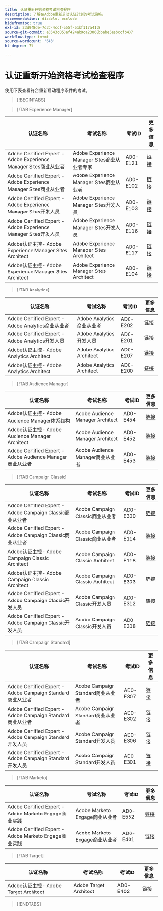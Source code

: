 ```yaml
---
title: 认证重新开始资格考试检查程序
description: 了解在Adobe重新启动认证计划的考试资格。
recommendations: disable, exclude
hidefromtoc: true
exl-id: 23d948de-7d3d-4ccf-a55f-51bf117a41c8
source-git-commit: e5543c053af424ab0ca23068bbabe5eebccfb437
workflow-type: tm+mt
source-wordcount: '643'
ht-degree: 7%

---
```


# 认证重新开始资格考试检查程序

使用下表查看符合重新启动程序条件的考试。

>[!BEGINTABS]

>[!TAB Experience Manager]

| 认证名称 | 考试名称 | 考试ID | 更多信息 |
| --- | --- | --- | --- |
| Adobe Certified Expert - Adobe Experience Manager Sites商业从业者 | Adobe Experience Manager Sites商业从业者专家 | AD0-E121 | [链接](https://experienceleague.adobe.com/docs/certification/certification/restart-program.html) |
| Adobe Certified Expert - Adobe Experience Manager Sites商业从业者 | Adobe Experience Manager Sites商业从业者 | AD0-E102 | [链接](https://experienceleague.adobe.com/docs/certification/certification/restart-program.html) |
| Adobe Certified Expert - Adobe Experience Manager Sites开发人员 | Adobe Experience Manager Sites开发人员 | AD0-E103 | [链接](https://experienceleague.adobe.com/docs/certification/certification/restart-program.html) |
| Adobe Certified Expert - Adobe Experience Manager Sites开发人员 | Adobe Experience Manager Sites开发人员 | AD0-E116 | [链接](https://experienceleague.adobe.com/docs/certification/certification/restart-program.html) |
| Adobe认证主控- Adobe Experience Manager Sites Architect | Adobe Experience Manager Sites Architect | AD0-E117 | [链接](https://experienceleague.adobe.com/docs/certification/certification/restart-program.html) |
| Adobe认证主控- Adobe Experience Manager Sites Architect | Adobe Experience Manager Sites Architect | AD0-E104 | [链接](https://experienceleague.adobe.com/docs/certification/certification/restart-program.html) |

>[!TAB Analytics]

| 认证名称 | 考试名称 | 考试ID | 更多信息 |
| --- | --- | --- | --- |
| Adobe Certified Expert - Adobe Analytics商业从业者 | Adobe Analytics商业从业者 | AD0-E202 | [链接](https://experienceleague.adobe.com/docs/certification/certification/restart-program.html) |
| Adobe Certified Expert - Adobe Analytics开发人员 | Adobe Analytics开发人员 | AD0-E201 | [链接](https://experienceleague.adobe.com/docs/certification/certification/restart-program.html) |
| Adobe认证主控- Adobe Analytics Architect | Adobe Analytics Architect | AD0-E207 | [链接](https://experienceleague.adobe.com/docs/certification/certification/restart-program.html) |
| Adobe认证主控- Adobe Analytics Architect | Adobe Analytics Architect | AD0-E200 | [链接](https://experienceleague.adobe.com/docs/certification/certification/restart-program.html) |

>[!TAB Audience Manager]

| 认证名称 | 考试名称 | 考试ID | 更多信息 |
| --- | --- | --- | --- |
| Adobe认证主控- Adobe Audience Manager体系结构 | Adobe Audience Manager Architect | AD0-E454 | [链接](https://experienceleague.adobe.com/docs/certification/certification/restart-program.html) |
| Adobe认证主控- Adobe Audience Manager Architect | Adobe Audience Manager Architect | AD0-E452 | [链接](https://experienceleague.adobe.com/docs/certification/certification/restart-program.html) |
| Adobe Certified Expert - Adobe Audience Manager商业从业者 | Adobe Audience Manager商业从业者 | AD0-E453 | [链接](https://experienceleague.adobe.com/docs/certification/certification/restart-program.html) |

>[!TAB Campaign Classic]

| 认证名称 | 考试名称 | 考试ID | 更多信息 |
| --- | --- | --- | --- |
| Adobe Certified Expert - Adobe Campaign Classic商业从业者 | Adobe Campaign Classic商业从业者 | AD0-E300 | [链接](https://experienceleague.adobe.com/docs/certification/certification/restart-program.html) |
| Adobe Certified Expert - Adobe Campaign Classic商业从业者 | Adobe Campaign Classic商业从业者 | AD0-E114 | [链接](https://experienceleague.adobe.com/docs/certification/certification/restart-program.html) |
| Adobe认证主控- Adobe Campaign Classic Architect | Adobe Campaign Classic Architect | AD0-E118 | [链接](https://experienceleague.adobe.com/docs/certification/certification/restart-program.html) |
| Adobe认证主控- Adobe Campaign Classic Architect | Adobe Campaign Classic Architect | AD0-E303 | [链接](https://experienceleague.adobe.com/docs/certification/certification/restart-program.html) |
| Adobe Certified Expert - Adobe Campaign Classic开发人员 | Adobe Campaign Classic开发人员 | AD0-E312 | [链接](https://experienceleague.adobe.com/docs/certification/certification/restart-program.html) |
| Adobe Certified Expert - Adobe Campaign Classic开发人员 | Adobe Campaign Classic开发人员 | AD0-E308 | [链接](https://experienceleague.adobe.com/docs/certification/certification/restart-program.html) |

>[!TAB Campaign Standard]

| 认证名称 | 考试名称 | 考试ID | 更多信息 |
| --- | --- | --- | --- |
| Adobe Certified Expert - Adobe Campaign Standard商业从业者 | Adobe Campaign Standard商业从业者 | AD0-E307 | [链接](https://experienceleague.adobe.com/docs/certification/certification/restart-program.html) |
| Adobe Certified Expert - Adobe Campaign Standard商业从业者 | Adobe Campaign Standard商业从业者 | AD0-E302 | [链接](https://experienceleague.adobe.com/docs/certification/certification/restart-program.html) |
| Adobe Certified Expert - Adobe Campaign Standard开发人员 | Adobe Campaign Standard开发人员 | AD0-E306 | [链接](https://experienceleague.adobe.com/docs/certification/certification/restart-program.html) |
| Adobe Certified Expert - Adobe Campaign Standard开发人员 | Adobe Campaign Standard开发人员 | AD0-E301 | [链接](https://experienceleague.adobe.com/docs/certification/certification/restart-program.html) |

>[!TAB Marketo]

| 认证名称 | 考试名称 | 考试ID | 更多信息 |
| --- | --- | --- | --- |
| Adobe Certified Expert - Adobe Marketo Engage商业实践 | Adobe Marketo Engage商业从业者 | AD0-E552 | [链接](https://experienceleague.adobe.com/docs/certification/certification/restart-program.html) |
| Adobe Certified Expert - Adobe Marketo Engage商业实践 | Adobe Marketo Engage商业从业者 | AD0-E401 | [链接](https://experienceleague.adobe.com/docs/certification/certification/restart-program.html) |

>[!TAB Target]

| 认证名称 | 考试名称 | 考试ID | 更多信息 |
| --- | --- | --- | --- |
| Adobe认证主控- Adobe Target Architect | Adobe Target Architect | AD0-E402 | [链接](https://experienceleague.adobe.com/docs/certification/certification/restart-program.html) |

>[!ENDTABS]
